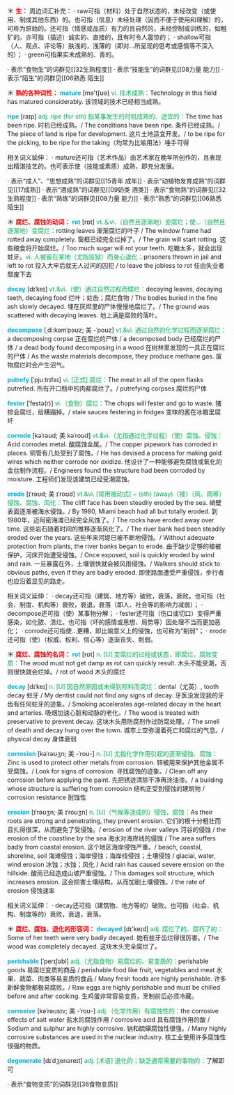 ☀ <font color="red">**生：**</font>
周边词汇补充：
· raw可指（材料）处于自然状态的，未经改变（或使用、制成其他东西）的。也可指（信息）未经处理（因而不便于使用和理解）的，可称为原始的。还可指（情感或品质）有力的且自然的，未经控制或训练的，如粗犷的。亦可指（描述）诚实的、直接的，且有时令人震惊的；
· shallow可指（人、观点、评论等）肤浅的，浅薄的（即对…所呈现的思考或感情等不深入的）；
· green可指果实未成熟的、青的。

· 表示“食物生”的词群见[[32生熟程度]]
· 表示“技能生”的词群见[[08力量 能力]]
· 表示“陌生”的词群见[[06熟悉 陌生]]

☀ <font color="red">**熟的各种词性：**</font>
<font color="sky blue">**mature**</font> [mə'tʃʊə] 
<font color="#00b050">vi. 技术成熟：</font>Technology in this field has matured considerably. 该领域的技术已经相当成熟。

<font color="sky blue">**ripe**</font> [raɪp] 
<font color="#00b050">adj. ripe (for sth) 指某事发生的时机成熟的、适宜的：</font>The time has been ripe. 时机已经成熟。/ The conditions have been ripe. 条件已经成熟。/ The piece of land is ripe for development. 这片土地适宜开发。/ to be ripe for the picking, to be ripe for the taking（均常为比喻用法）唾手可得

相关词义延伸：
· mature还可指（艺术作品）由艺术家在晚年所创作的，且表现出精湛技艺的。也可表示使（技能或素质）成熟，即充分发展。

· 表示“成人”、“思想成熟”的词群见[[15青年 成年]]
· 表示“动植物发育成熟”的词群见[[17成熟]]
· 表示“酒成熟”的词群见[[09奶类 酒类]]
· 表示“食物熟”的词群见[[32生熟程度]]
· 表示“熟练”的词群见[[08力量 能力]]
· 表示“熟悉”的词群见[[06熟悉 陌生]]

☀ <font color="red">**腐烂、腐蚀的动词：**</font>
<font color="sky blue">**rot**</font> [rɒt] 
<font color="#00b050">vt.＆vi.（自然且逐渐地）变腐烂；使…（自然且逐渐地）变腐烂：</font>rotting leaves 渐渐腐烂的叶子 / The window frame had rotted away completely. 窗框已经完全烂掉了。/ The grain will start rotting. 这些粮食将开始腐烂。/ Too much sugar will rot your teeth. 吃糖太多，就会出现蛀牙。<font color="#00b050">vi. 人被留在某地（尤指监狱）而身心退化：</font>prisoners thrown in jail and left to rot 投入大牢后就无人过问的囚犯 / to leave the jobless to rot 任由失业者颓废下去
           
<font color="sky blue">**decay**</font> [dɪˈkeɪ]
<font color="#00b050">vt.&vi.（使）通过自然过程而腐烂：</font>decaying leaves, decaying teeth, decaying food 烂叶；蛀齿；腐烂食物 / The bodies buried in the fine ash slowly decayed. 埋在灰烬里的尸体慢慢地腐烂了。/ The ground was scattered with decaying leaves. 地上满是腐败的落叶。
           
<font color="sky blue">**decompose**</font> [ˌdi:kəmˈpəʊz; 美 -ˈpoʊz]
<font color="#00b050">vt.&vi. 通过自然的化学过程而逐渐腐烂：</font>a decomposing corpse 正在腐烂的尸体 / a decomposed body 已经腐烂的尸体 / a dead body found decomposing in a wood 在树林里发现的一具正在腐烂的尸体 / As the waste materials decompose, they produce methane gas. 废物腐烂时会产生沼气。
           
<font color="sky blue">**putrefy**</font> [ˈpju:trɪfaɪ]
<font color="#00b050">vi. [正式] 腐烂：</font>The meat in all of the open flasks putrefied. 所有开口瓶中的肉都腐烂了。/ putrefying corpses 腐烂的尸体
           
<font color="sky blue">**fester**</font> [ˈfestə(r)]
<font color="#00b050">vi.（食物）腐烂：</font>The chops will fester and go to waste. 猪排会腐烂，给糟蹋掉。/ stale sauces festering in fridges 变味的酱在冰箱里腐坏

<font color="sky blue">**corrode**</font> [kəˈrəʊd; 美 kəˈroʊd]
<font color="#00b050">vt.&vi.（尤指通过化学过程）（使）腐蚀、侵蚀：</font>Acid corrodes metal. 酸腐蚀金属。/ The copper pipework has corroded in places. 铜管有几处受到了腐蚀。/ He has devised a process for making gold wires which neither corrode nor oxidize. 他设计了一种能够避免腐蚀或氧化的金丝制作流程。/ Engineers found the structure had been corroded by moisture. 工程师们发现该建筑已经受潮腐蚀。           

<font color="sky blue">**erode**</font> [ɪˈrəʊd; 美 ɪˈroʊd]
<font color="#00b050">vt.&vi. [常用被动式] ~ (sth) (away)（被）（风、雨等）侵蚀、腐蚀、风化：</font>The cliff face has been steadily eroded by the sea. 峭壁表面逐渐被海水侵蚀。/ By 1980, Miami beach had all but totally eroded. 到1980年，迈阿密海滩已经完全风蚀了。/ The rocks have eroded away over time. 这些岩石随着时间的推移逐渐风化了。/ The river bank had been steadily eroded over the years. 这些年来河堤已被不断地侵蚀。/ Without adequate protection from plants, the river banks began to erode. 由于缺少足够的植被保护，河床开始遭受侵蚀。/ Once exposed, soil is quickly eroded by wind and rain. 一旦暴露在外，土壤很快就会被风雨侵蚀。/ Walkers should stick to obvious paths, even if they are badly eroded. 即使路面遭受严重侵蚀，步行者也应沿着显见的路走。

相关词义延伸：
· decay还可指（建筑、地方等）破败，衰落，衰败。也可指（社会、制度、机构等）衰败，衰退，衰落（即人、社会等的影响力减弱）；
· decompose还可指（使）某事物分解；
· fester还可指（伤口或切口）变得严重感染，如化脓、溃烂。也可指（坏的感情或思想、局势等）因处理不当而更加恶化；
· corrode还可指使…更糟，即比喻意义上的侵蚀，也可称为“削弱”；
· erode还可指（使）（权威、权利、信心等）逐渐丧失、削弱。

☀ <font color="red">**腐烂、腐蚀的名词：**</font>
<font color="sky blue">**rot**</font> [rɒt] 
<font color="#00b050">n. [U] 变腐烂的过程或状态，即腐烂，腐败变质：</font>The wood must not get damp as rot can quickly result. 木头不能受潮，否则很快就会烂掉。/ rot of wood 木头的腐烂
           
<font color="sky blue">**decay**</font> [dɪˈkeɪ]
<font color="#00b050">n. [U] 因自然原因或未得到照料而腐烂：</font>dental（尤英）, tooth decay 蛀牙 / My dentist could not find any signs of decay. 牙医没发现我的牙齿有任何蛀牙的迹象。/ Smoking accelerates age-related decay in the heart and arteries. 吸烟加速心脏和动脉的老化。/ The wood is treated with preservative to prevent decay. 这块木头用防腐剂作过防腐处理。/ The smell of death and decay hung over the town. 城市上空弥漫着死亡和腐烂的气息。/ physical decay 身体衰弱
           
<font color="sky blue">**corrosion**</font> [kəˈrəʊʒn; 美 -ˈroʊ-]
<font color="#00b050">n. [U] 尤指化学作用引起的逐渐侵蚀、腐蚀：</font>Zinc is used to protect other metals from corrosion. 锌被用来保护其他金属不受腐蚀。/ Look for signs of corrosion. 寻找腐蚀的迹象。/ Clean off any corrosion before applying the paint. 先把锈迹清除干净再涂油漆。/ a building whose structure is suffering from corrosion 结构正受到侵蚀的建筑物 / corrosion resistance 耐蚀性
           
<font color="sky blue">**erosion**</font> [ɪˈrəʊʒn; 美 ɪˈroʊʒn]
<font color="#00b050">n. [U]（气候等造成的）侵蚀，腐蚀：</font>As their roots are strong and penetrating, they prevent erosion. 它们的根十分粗壮而且扎得很深，从而避免了受侵蚀。/ erosion of the river valleys 河谷的侵蚀 / the erosion of the coastline by the sea 海水对海岸线的侵蚀 / The area suffers badly from coastal erosion. 这个地区海岸侵蚀严重。/ beach, coastal, shoreline, soil 海滩侵蚀；海岸侵蚀；海岸线侵蚀；土壤侵蚀 / glacial, water, wind erosion 冰蚀；水蚀；风化 / Acid rain has caused severe erosion on the hillside. 酸雨已经造成山坡严重侵蚀。/ This damages soil structure, which increases erosion. 这会损害土壤结构，从而加剧土壤侵蚀。/ the rate of erosion 侵蚀速率

相关词义延伸：
· decay还可指（建筑物、地方等的）破败。也可指（社会、机构、制度等的）衰败，衰退，衰落。

☀ <font color="red">**腐烂、腐蚀、退化的形容词：**</font>
<font color="sky blue">**decayed**</font> [dɪ'keɪd]
<font color="#00b050">adj. 腐烂了的、腐朽了的：</font>Some of her teeth were very badly decayed. 她有些牙齿烂得很厉害。/ The wood was completely decayed. 这块木头完全腐烂了。

<font color="sky blue">**perishable**</font> [ˈperɪʃəbl]
<font color="#00b050">adj.（尤指食物）易腐烂的、易变质的：</font>perishable goods 易腐烂变质的商品 / perishable food like fruit, vegetables and meat 水果、蔬菜、肉类等易变质的食品 / Many fresh foods are highly perishable. 许多新鲜食物都极易腐败。/ Raw eggs are highly perishable and must be chilled before and after cooking. 生鸡蛋非常容易变质，烹制前后必须冷藏。

<font color="sky blue">**corrosive**</font> [kəˈrəʊsɪv; 美 -ˈroʊ-]
<font color="#00b050">adj.（化学作用）有腐蚀性的：</font>the corrosive effects of salt water 盐水的腐蚀作用 / corrosive acid 具有腐蚀作用的酸 / Sodium and sulphur are highly corrosive. 钠和硫磺腐蚀性很强。/ Many highly corrosive substances are used in the nuclear industry. 核工业使用许多腐蚀性很强的物质。
           
<font color="sky blue">**degenerate**</font> [dɪˈdʒenəreɪt]
<font color="#00b050">adj. [术语] 退化的；缺乏通常需要的事物的：</font>了解即可

· 表示“食物变质”的词群见[[36食物变质]]
